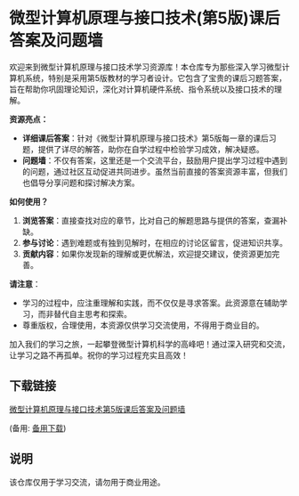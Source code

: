 # 微型计算机原理与接口技术(第5版)课后答案及问题墙

欢迎来到微型计算机原理与接口技术学习资源库！本仓库专为那些深入学习微型计算机系统，特别是采用第5版教材的学习者设计。它包含了宝贵的课后习题答案，旨在帮助你巩固理论知识，深化对计算机硬件系统、指令系统以及接口技术的理解。

**资源亮点：**
- **详细课后答案**：针对《微型计算机原理与接口技术》第5版每一章的课后习题，提供了详尽的解答，助你在自学过程中检验学习成效，解决疑惑。
- **问题墙**：不仅有答案，这里还是一个交流平台，鼓励用户提出学习过程中遇到的问题，通过社区互动促进共同进步。虽然当前直接的答案资源丰富，但我们也倡导分享问题和探讨解决方案。

**如何使用？**
1. **浏览答案**：直接查找对应的章节，比对自己的解题思路与提供的答案，查漏补缺。
2. **参与讨论**：遇到难题或有独到见解时，在相应的讨论区留言，促进知识共享。
3. **贡献内容**：如果你发现新的理解或更优解法，欢迎提交建议，使资源更加完善。

**请注意**：
- 学习的过程中，应注重理解和实践，而不仅仅是寻求答案。此资源意在辅助学习，而非替代自主思考和探索。
- 尊重版权，合理使用，本资源仅供学习交流使用，不得用于商业目的。

加入我们的学习之旅，一起攀登微型计算机科学的高峰吧！通过深入研究和交流，让学习之路不再孤单。祝你的学习过程充实且高效！

## 下载链接
[微型计算机原理与接口技术第5版课后答案及问题墙](https://pan.quark.cn/s/7a0cf8935cfe) 

(备用: [备用下载](https://pan.baidu.com/s/1F5UR_9-KcSuk1kTp8TVK9g?pwd=1234))

## 说明

该仓库仅用于学习交流，请勿用于商业用途。
